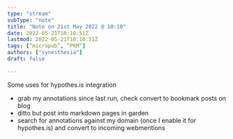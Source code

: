 ```yaml
---
type: "stream"
subType: "note"
title: "Note on 21st May 2022 @ 10:10"
date: 2022-05-21T10:10:51Z 
lastmod: 2022-05-21T10:10:51Z
tags: [“micropub”, “PKM”]
authors: ["synesthesia"]
draft: false

---
```


Some uses for hypothes.is integration

- grab my annotations since last run, check convert to bookmark posts on blog
- ditto but post into markdown pages in garden
- search for annotations against my domain (once I enable it for hypothes.is) and convert to incoming webmentions 